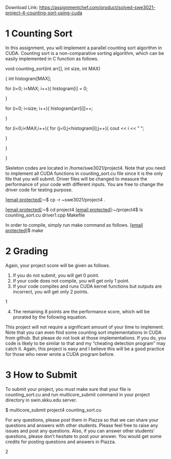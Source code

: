 Download Link: https://assignmentchef.com/product/solved-swe3021-project-4-counting-sort-using-cuda
<br>



<h1>1        Counting Sort</h1>

In this assignment, you will implement a parallel counting sort algorithm in CUDA. Counting sort is a non-comparative sorting algorithm, which can be easily implemented in C function as follows.

void counting_sort(int arr[], int size, int MAX)

{ int histogram[MAX];

for (i=0; i&lt;MAX; i++){ histogram[i] = 0;

}

for (i=0; i&lt;size; i++){ histogram[arr[i]]++;

}

for (i=0;i&lt;MAX;i++){ for (j=0;j&lt;histogram[i];j++){ cout &lt;&lt; i &lt;&lt; ” “;

}

}

}

Skeleton codes are located in /home/swe3021/project4. Note that you need to implement all CUDA functions in counting_sort.cu file since it is the only file that you will submit. Driver files will be changed to measure the performance of your code with different inputs. You are free to change the driver code for testing purpose.

<a href="/cdn-cgi/l/email-protection" class="__cf_email__" data-cfemail="5f26302a2d363b1f2b362b3e316e">[email protected]</a>:~$ cp -r ~swe3021/project4 .

<a href="/cdn-cgi/l/email-protection" class="__cf_email__" data-cfemail="443d2b31362d2004302d30252a75">[email protected]</a>:~$ cd project4 <a href="/cdn-cgi/l/email-protection" class="__cf_email__" data-cfemail="126b7d67607b7652667b66737c23">[email protected]</a>:~/project4$ ls counting_sort.cu driver1.cpp Makefile

In order to compile, simply run make command as follows. <a href="/cdn-cgi/l/email-protection" class="__cf_email__" data-cfemail="770e1802051e1337031e03161946">[email protected]</a>$ make

<h1>2        Grading</h1>

Again, your project score will be given as follows.

<ol>

 <li>If you do not submit, you will get 0 point.</li>

 <li>If your code does not compile, you will get only 1 point.</li>

 <li>If your code compiles and runs CUDA kernel functions but outputs are incorrect, you will get only 2 points.</li>

</ol>

1

<ol start="4">

 <li>The remaining 8 points are the performance score, which will be prorated by the following equation.</li>

</ol>

This project will not require a significant amount of your time to implement. Note that you can even find some counting sort implementations in CUDA from github. But please do not look at those implementations. If you do, you code is likely to be similar to that and my “cheating detection program” may catch it. Again, this project is easy and I believe this will be a good practice for those who never wrote a CUDA program before.

<h1>3        How to Submit</h1>

To submit your project, you must make sure that your file is counting_sort.cu and run multicore_submit command in your project directory in swin.skku.edu server.

$ multicore_submit project4 counting_sort.cu

For any questions, please post them in Piazza so that we can share your questions and answers with other students. Please feel free to raise any issues and post any questions. Also, if you can answer other students’ questions, please don’t hesitate to post your answer. You would get some credits for posting questions and answers in Piazza.

2